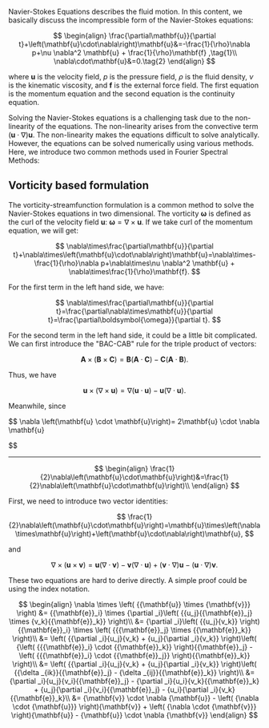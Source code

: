 Navier-Stokes Equations describes the fluid motion. In this content, we basically discuss the incompressible form of the Navier-Stokes equations: 

$$
\begin{align}
\frac{\partial\mathbf{u}}{\partial t}+\left(\mathbf{u}\cdot\nabla\right)\mathbf{u}&=-\frac{1}{\rho}\nabla p+\nu \nabla^2 \mathbf{u} + \frac{1}{\rho}\mathbf{f} ,\tag{1}\\
\nabla\cdot\mathbf{u}&=0.\tag{2}
\end{align}
$$

where $\mathbf{u}$ is the velocity field, $p$ is the pressure field, $\rho$ is the fluid density, $\nu$ is the kinematic viscosity, and $\mathbf{f}$ is the external force field. The first equation is the momentum equation and the second equation is the continuity equation. 

Solving the Navier-Stokes equations is a challenging task due to the non-linearity of the equations. The non-linearity arises from the convective term $\left(\mathbf{u}\cdot\nabla\right)\mathbf{u}$. The non-linearity makes the equations difficult to solve analytically. However, the equations can be solved numerically using various methods. Here, we introduce two common methods used in Fourier Spectral Methods:

## Vorticity based formulation

The vorticity-streamfunction formulation is a common method to solve the Navier-Stokes equations in two dimensional. The vorticity $\boldsymbol{\omega}$ is defined as the curl of the velocity field $\mathbf{u}$: $\boldsymbol{\omega}=\nabla\times\mathbf{u}$. If we take curl of the momentum equation, we will get:

$$
\nabla\times\frac{\partial\mathbf{u}}{\partial t}+\nabla\times\left(\mathbf{u}\cdot\nabla\right)\mathbf{u}=\nabla\times-\frac{1}{\rho}\nabla p+\nabla\times\nu \nabla^2 \mathbf{u} + \nabla\times\frac{1}{\rho}\mathbf{f}.
$$

For the first term in the left hand side, we have:

$$
\nabla\times\frac{\partial\mathbf{u}}{\partial t}=\frac{\partial\nabla\times\mathbf{u}}{\partial t}=\frac{\partial\boldsymbol{\omega}}{\partial t}.
$$




For the second term in the left hand side, it could be a little bit complicated. We can first introduce the "BAC-CAB" rule for the triple product of vectors:

$$
\mathbf{A}\times(\mathbf{B}\times\mathbf{C})=\mathbf{B}(\mathbf{A}\cdot\mathbf{C})-\mathbf{C}(\mathbf{A}\cdot\mathbf{B}).
$$

Thus, we have

$$
\mathbf{u}\times (\nabla \times \mathbf{u})=\nabla \left(\mathbf{u} \cdot \mathbf{u}\right)-\mathbf{u}(\nabla \cdot \mathbf{u}).
$$

Meanwhile, since

$$
\nabla \left(\mathbf{u} \cdot \mathbf{u}\right)= 2\mathbf{u} \cdot \nabla \mathbf{u}

$$










---

$$
\begin{align}
\frac{1}{2}\nabla\left(\mathbf{u}\cdot\mathbf{u}\right)&=\frac{1}{2}\nabla\left(\mathbf{u}\cdot\mathbf{u}\right)\\
\end{align}
$$

First, we need to introduce two vector identities:



$$
\frac{1}{2}\nabla\left(\mathbf{u}\cdot\mathbf{u}\right)=\mathbf{u}\times\left(\nabla\times\mathbf{u}\right)+\left(\mathbf{u}\cdot\nabla\right)\mathbf{u},
$$

and

$$
\nabla\times\left(\mathbf{u}\times\mathbf{v}\right)=\mathbf{u}\left(\nabla\cdot\mathbf{v}\right)-\mathbf{v}\left(\nabla\cdot\mathbf{u}\right)+\left(\mathbf{v}\cdot\nabla\right)\mathbf{u}-\left(\mathbf{u}\cdot\nabla\right)\mathbf{v}.
$$

These two equations are hard to derive directly. A simple proof could be using the index notation. 

$$
\begin{align}
\nabla  \times \left( {{\mathbf{u}} \times {\mathbf{v}}} \right) &= {{\mathbf{e}}_i} \times {\partial _i}\left( {{u_j}{{\mathbf{e}}_j} \times {v_k}{{\mathbf{e}}_k}} \right)\\
&= {\partial _i}\left( {{u_j}{v_k}} \right){{\mathbf{e}}_i} \times \left( {{{\mathbf{e}}_j} \times {{\mathbf{e}}_k}} \right)\\
&= \left( {{\partial _i}{u_j}{v_k} + {u_j}{\partial _i}{v_k}} \right)\left( {\left( {{{\mathbf{e}}_i} \cdot {{\mathbf{e}}_k}} \right){{\mathbf{e}}_j} - \left( {{{\mathbf{e}}_i} \cdot {{\mathbf{e}}_j}} \right){{\mathbf{e}}_k}} \right)\\
&= \left( {{\partial _i}{u_j}{v_k} + {u_j}{\partial _i}{v_k}} \right)\left( {{\delta _{ik}}{{\mathbf{e}}_j} - {\delta _{ij}}{{\mathbf{e}}_k}} \right)\\
&= {\partial _i}{u_j}{v_i}{{\mathbf{e}}_j} - {\partial _i}{u_i}{v_k}{{\mathbf{e}}_k} + {u_j}{\partial _i}{v_i}{{\mathbf{e}}_j} - {u_i}{\partial _i}{v_k}{{\mathbf{e}}_k}\\
&= {\mathbf{v}} \cdot \nabla {\mathbf{u}} - \left( {\nabla  \cdot {\mathbf{u}}} \right){\mathbf{v}} + \left( {\nabla  \cdot {\mathbf{v}}} \right){\mathbf{u}} - {\mathbf{u}} \cdot \nabla {\mathbf{v}}
\end{align}
$$